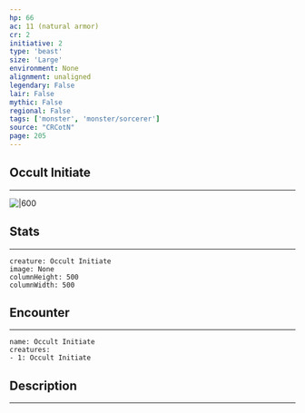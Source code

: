 ```yaml
---
hp: 66
ac: 11 (natural armor)
cr: 2
initiative: 2
type: 'beast'    
size: 'Large'
environment: None
alignment: unaligned
legendary: False
lair: False
mythic: False
regional: False
tags: ['monster', 'monster/sorcerer']
source: "CRCotN"
page: 205
---
```


## Occult Initiate
---

![|600](D:/Program%20Files/5e.tools/img/bestiary/CRCotN/Occult%20Initiate.webp)

## Stats
---

```statblock
creature: Occult Initiate
image: None
columnHeight: 500
columnWidth: 500
```

## Encounter
---

```encounter-table
name: Occult Initiate
creatures:
- 1: Occult Initiate
```

## Description
---




